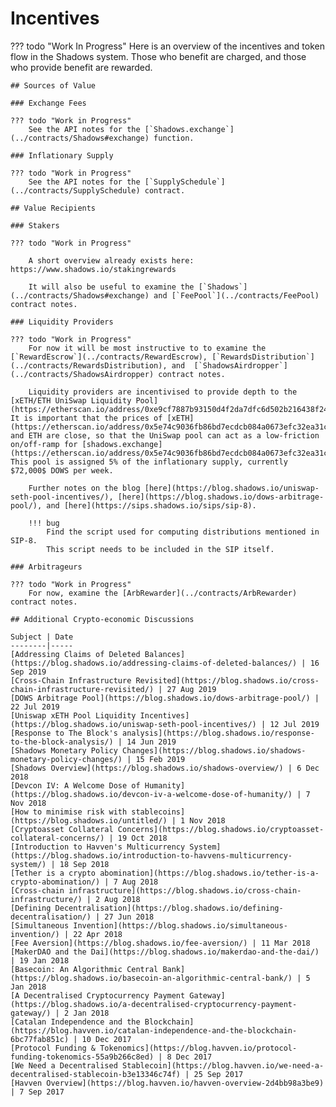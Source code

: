 # Incentives

??? todo "Work In Progress"
    Here is an overview of the incentives and token flow in the Shadows system. Those who benefit are charged, and those who provide benefit are rewarded.

    ## Sources of Value

    ### Exchange Fees

    ??? todo "Work in Progress"
        See the API notes for the [`Shadows.exchange`](../contracts/Shadows#exchange) function.

    ### Inflationary Supply

    ??? todo "Work in Progress"
        See the API notes for the [`SupplySchedule`](../contracts/SupplySchedule) contract.

    ## Value Recipients

    ### Stakers

    ??? todo "Work in Progress"

        A short overview already exists here: https://www.shadows.io/stakingrewards

        It will also be useful to examine the [`Shadows`](../contracts/Shadows#exchange) and [`FeePool`](../contracts/FeePool) contract notes.

    ### Liquidity Providers

    ??? todo "Work in Progress"
        For now it will be most instructive to to examine the [`RewardEscrow`](../contracts/RewardEscrow), [`RewardsDistribution`](../contracts/RewardsDistribution), and  [`ShadowsAirdropper`](../contracts/ShadowsAirdropper) contract notes.

        Liquidity providers are incentivised to provide depth to the [xETH/ETH UniSwap Liquidity Pool](https://etherscan.io/address/0xe9cf7887b93150d4f2da7dfc6d502b216438f244/#tokentxns). It is important that the prices of [xETH](https://etherscan.io/address/0x5e74c9036fb86bd7ecdcb084a0673efc32ea31cb) and ETH are close, so that the UniSwap pool can act as a low-friction on/off-ramp for [shadows.exchange](https://etherscan.io/address/0x5e74c9036fb86bd7ecdcb084a0673efc32ea31cb).  This pool is assigned 5% of the inflationary supply, currently $72,000$ DOWS per week.

        Further notes on the blog [here](https://blog.shadows.io/uniswap-seth-pool-incentives/), [here](https://blog.shadows.io/dows-arbitrage-pool/), and [here](https://sips.shadows.io/sips/sip-8).

        !!! bug
            Find the script used for computing distributions mentioned in SIP-8.
            This script needs to be included in the SIP itself.

    ### Arbitrageurs

    ??? todo "Work in Progress"
        For now, examine the [ArbRewarder](../contracts/ArbRewarder) contract notes.

    ## Additional Crypto-economic Discussions

    Subject | Date
    --------|-----
    [Addressing Claims of Deleted Balances](https://blog.shadows.io/addressing-claims-of-deleted-balances/) | 16 Sep 2019
    [Cross-Chain Infrastructure Revisited](https://blog.shadows.io/cross-chain-infrastructure-revisited/) | 27 Aug 2019
    [DOWS Arbitrage Pool](https://blog.shadows.io/dows-arbitrage-pool/) | 22 Jul 2019
    [Uniswap xETH Pool Liquidity Incentives](https://blog.shadows.io/uniswap-seth-pool-incentives/) | 12 Jul 2019
    [Response to The Block's analysis](https://blog.shadows.io/response-to-the-block-analysis/) | 14 Jun 2019
    [Shadows Monetary Policy Changes](https://blog.shadows.io/shadows-monetary-policy-changes/) | 15 Feb 2019
    [Shadows Overview](https://blog.shadows.io/shadows-overview/) | 6 Dec 2018
    [Devcon IV: A Welcome Dose of Humanity](https://blog.shadows.io/devcon-iv-a-welcome-dose-of-humanity/) | 7 Nov 2018
    [How to minimise risk with stablecoins](https://blog.shadows.io/untitled/) | 1 Nov 2018
    [Cryptoasset Collateral Concerns](https://blog.shadows.io/cryptoasset-collateral-concerns/) | 19 Oct 2018
    [Introduction to Havven's Multicurrency System](https://blog.shadows.io/introduction-to-havvens-multicurrency-system/) | 18 Sep 2018
    [Tether is a crypto abomination](https://blog.shadows.io/tether-is-a-crypto-abomination/) | 7 Aug 2018
    [Cross-chain infrastructure](https://blog.shadows.io/cross-chain-infrastructure/) | 2 Aug 2018
    [Defining Decentralisation](https://blog.shadows.io/defining-decentralisation/) | 27 Jun 2018
    [Simultaneous Invention](https://blog.shadows.io/simultaneous-invention/) | 22 Apr 2018
    [Fee Aversion](https://blog.shadows.io/fee-aversion/) | 11 Mar 2018
    [MakerDAO and the Dai](https://blog.shadows.io/makerdao-and-the-dai/) | 19 Jan 2018
    [Basecoin: An Algorithmic Central Bank](https://blog.shadows.io/basecoin-an-algorithmic-central-bank/) | 5 Jan 2018
    [A Decentralised Cryptocurrency Payment Gateway](https://blog.shadows.io/a-decentralised-cryptocurrency-payment-gateway/) | 2 Jan 2018
    [Catalan Independence and the Blockchain](https://blog.havven.io/catalan-independence-and-the-blockchain-6bc77fab851c) | 10 Dec 2017
    [Protocol Funding & Tokenomics](https://blog.havven.io/protocol-funding-tokenomics-55a9b266c8ed) | 8 Dec 2017
    [We Need a Decentralised Stablecoin](https://blog.havven.io/we-need-a-decentralised-stablecoin-b3e13346c74f) | 25 Sep 2017
    [Havven Overview](https://blog.havven.io/havven-overview-2d4bb98a3be9) | 7 Sep 2017

